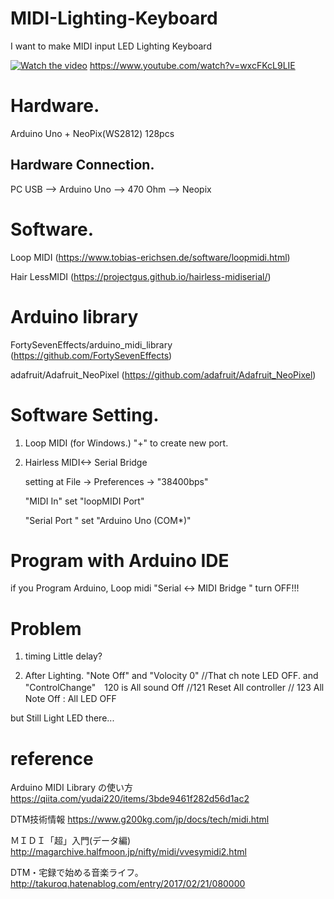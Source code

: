 # MIDI-Lighting-Keyboard

I want to make MIDI input LED Lighting Keyboard

[![Watch the video](https://img.youtube.com/vi/wxcFKcL9LIE/maxresdefault.jpg)](https://youtu.be/wxcFKcL9LIE)
https://www.youtube.com/watch?v=wxcFKcL9LIE


# Hardware.
Arduino Uno + NeoPix(WS2812) 128pcs

## Hardware Connection.
 PC USB --> Arduino Uno --> 470 Ohm --> Neopix

# Software.

Loop MIDI 
(https://www.tobias-erichsen.de/software/loopmidi.html)

Hair LessMIDI
(https://projectgus.github.io/hairless-midiserial/)


# Arduino library
FortySevenEffects/arduino_midi_library
(https://github.com/FortySevenEffects)

adafruit/Adafruit_NeoPixel
(https://github.com/adafruit/Adafruit_NeoPixel)


# Software Setting.
1. Loop MIDI (for Windows.)
  "+" to create new port.

2. Hairless MIDI<-> Serial Bridge

   setting at File -> Preferences ->  "38400bps"
 
   "MIDI In"  set "loopMIDI Port" 
 
   "Serial Port " set "Arduino Uno (COM*)"

# Program with Arduino IDE 
if you Program Arduino, Loop midi "Serial <-> MIDI Bridge " turn OFF!!!



# Problem 
1. timing Little delay?

2. After  Lighting.
"Note Off" and "Volocity 0"  //That ch note LED OFF.
and "ControlChange"　120 is All sound Off //121 Reset All controller // 123 All Note Off  : All LED OFF

but Still Light LED there...

# reference
Arduino MIDI Library の使い方
https://qiita.com/yudai220/items/3bde9461f282d56d1ac2

DTM技術情報
https://www.g200kg.com/jp/docs/tech/midi.html

ＭＩＤＩ「超」入門(データ編)
http://magarchive.halfmoon.jp/nifty/midi/vvesymidi2.html

DTM・宅録で始める音楽ライフ。
http://takuroq.hatenablog.com/entry/2017/02/21/080000
